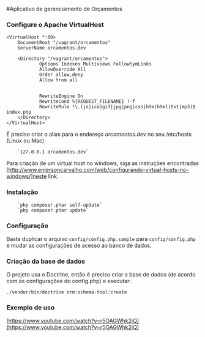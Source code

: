 #Aplicativo de gerenciamento de Orçamentos

### Configure o Apache VirtualHost

	<VirtualHost *:80>
        DocumentRoot "/vagrant/orcamentos"
        ServerName orcamentos.dev

        <Directory "/vagrant/orcamentos">
                Options Indexes Multiviews FollowSymLinks
                AllowOverride All
                Order allow,deny
                Allow from all


                RewriteEngine On
                RewriteCond %{REQUEST_FILENAME} !-f
                RewriteRule !\.(js|ico|gif|jpg|png|css|htm|html|txt|mp3)$ index.php
        </Directory>
	</VirtualHost>

É preciso criar o alias para o endereço _orcamentos.dev_ no seu /etc/hosts (Linux ou Mac)

        `127.0.0.1 orcamentos.dev`

Para criação de um virtual host no windows, siga as instruções encontradas [http://www.emersoncarvalho.com/web/configurando-virtual-hosts-no-windows/]neste link.

### Instalação

        `php composer.phar self-update`
        `php composer.phar update`

### Configuração

Basta duplicar o arquivo `config/config.php.sample` para `config/config.php` e mudar as configurações de acesso ao banco de dados.

### Criação da base de dados

O projeto usa o Doctrine, então é preciso criar a base de dados (de acordo com as configurações do config.php) e executar:

`./vendor/bin/doctrine orm:schema-tool:create`

### Exemplo de uso

[https://www.youtube.com/watch?v=r5OAGWhk2iQ](https://www.youtube.com/watch?v=r5OAGWhk2iQ)